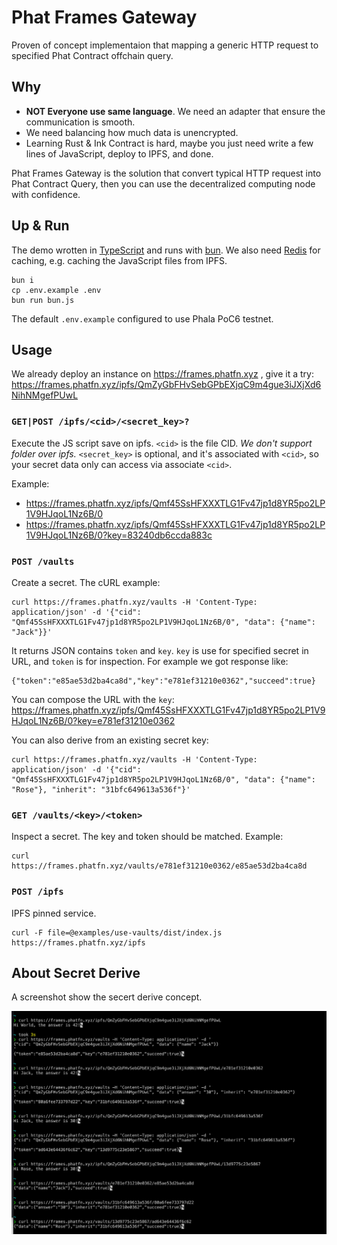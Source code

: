# Phat Frames Gateway

Proven of concept implementaion that mapping a generic HTTP request to specified Phat Contract offchain query. 

## Why

- **NOT Everyone use same language**. We need an adapter that ensure the communication is smooth.
- We need balancing how much data is unencrypted.
- Learning Rust & Ink Contract is hard, maybe you just need write a few lines of JavaScript, deploy to IPFS, and done.

Phat Frames Gateway is the solution that convert typical HTTP request into Phat Contract Query, then you can use the decentralized computing node with confidence.

## Up & Run

The demo wrotten in [TypeScript](https://www.typescriptlang.org/) and runs with [bun](https://bun.sh/). We also need [Redis](https://redis.com) for caching, e.g. caching the JavaScript files from IPFS.

```shell
bun i
cp .env.example .env
bun run bun.js
```

The default `.env.example` configured to use Phala PoC6 testnet.

## Usage

We already deploy an instance on https://frames.phatfn.xyz , give it a try: https://frames.phatfn.xyz/ipfs/QmZyGbFHvSebGPbEXjqC9m4gue3iJXjXd6NihNMgefPUwL


### `GET|POST /ipfs/<cid>/<secret_key>?` 

Execute the JS script save on ipfs. `<cid>` is the file CID. *We don't support folder over ipfs.* `<secret_key>` is optional, and it's associated with `<cid>`, so your secret data only can access via associate `<cid>`.

Example:
- https://frames.phatfn.xyz/ipfs/Qmf45SsHFXXXTLG1Fv47jp1d8YR5po2LP1V9HJqoL1Nz6B/0
- https://frames.phatfn.xyz/ipfs/Qmf45SsHFXXXTLG1Fv47jp1d8YR5po2LP1V9HJqoL1Nz6B/0?key=83240db6ccda883c


### `POST /vaults`

Create a secret. The cURL example:

```
curl https://frames.phatfn.xyz/vaults -H 'Content-Type: application/json' -d '{"cid": "Qmf45SsHFXXXTLG1Fv47jp1d8YR5po2LP1V9HJqoL1Nz6B/0", "data": {"name": "Jack"}}'
```

It returns JSON contains `token` and `key`. `key` is use for specified secret in URL, and `token` is for inspection. For example we got response like:

```
{"token":"e85ae53d2ba4ca8d","key":"e781ef31210e0362","succeed":true}
```

You can compose the URL with the `key`: https://frames.phatfn.xyz/ipfs/Qmf45SsHFXXXTLG1Fv47jp1d8YR5po2LP1V9HJqoL1Nz6B/0?key=e781ef31210e0362

You can also derive from an existing secret key:
```
curl https://frames.phatfn.xyz/vaults -H 'Content-Type: application/json' -d '{"cid": "Qmf45SsHFXXXTLG1Fv47jp1d8YR5po2LP1V9HJqoL1Nz6B/0", "data": {"name": "Rose"}, "inherit": "31bfc649613a536f"}'
```


### `GET /vaults/<key>/<token>`

Inspect a secret. The key and token should be matched. Example:

```
curl https://frames.phatfn.xyz/vaults/e781ef31210e0362/e85ae53d2ba4ca8d
```

### `POST /ipfs`

IPFS pinned service.

```
curl -F file=@examples/use-vaults/dist/index.js https://frames.phatfn.xyz/ipfs
```


## About Secret Derive

A screenshot show the secert derive concept.

![](docs/secret-derive-explain.jpg)
